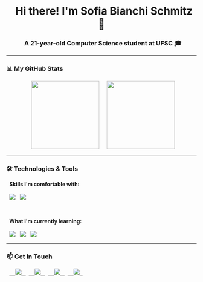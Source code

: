 <h1 align="center">
  Hi there! I'm Sofia Bianchi Schmitz 👋
</h1>

<h3 align="center">
  A 21-year-old Computer Science student at UFSC 🎓
</h3>

---

### 📊 My GitHub Stats

<p align="center">
  <img 
    height="180em" 
    src="https://github-readme-stats.vercel.app/api?username=sofia-bs&show_icons=true&theme=tokyonight&include_all_commits=true&count_private=true"
  />
  
  <img 
    height="180em" 
    src="https://github-readme-stats.vercel.app/api/top-langs/?username=sofia-bs&layout=compact&langs_count=7&theme=tokyonight"
  />
</p>

---

### 🛠️ Technologies & Tools

<p align="left">
  <strong>Skills I'm comfortable with:</strong>
  <br>
  <br>
  <img src="https://img.shields.io/badge/HTML5-E34F26?style=for-the-badge&logo=html5&logoColor=white" />
  <img src="https://img.shields.io/badge/CSS3-1572B6?style=for-the-badge&logo=css3&logoColor=white" />
</p>

<br>

<p align="left">
  <strong>What I'm currently learning:</strong>
  <br>
  <br>
  <img src="https://img.shields.io/badge/SQL-00758F?style=for-the-badge&logo=mysql&logoColor=white" />
  <img src="https://img.shields.io/badge/React-20232A?style=for-the-badge&logo=react&logoColor=61DAFB" />
  <img src="https://img.shields.io/badge/Java-ED8B00?style=for-the-badge&logo=openjdk&logoColor=white" />
</p>

---

### 📫 Get In Touch

<p align="left">
  <a href="mailto:sofiabschmitz@gmail.com" target="_blank">
    <img src="https://img.shields.io/badge/Gmail-D14836?style=for-the-badge&logo=gmail&logoColor=white" />
  </a>
  <a href="https://www.linkedin.com/in/sofia-bianchi-schmitz-342a682a4/" target="_blank">
    <img src="https://img.shields.io/badge/LinkedIn-0077B5?style=for-the-badge&logo=linkedin&logoColor=white" />
  </a>
  <a href="https://www.instagram.com/sofiabschmitz" target="_blank">
    <img src="https://img.shields.io/badge/Instagram-E4405F?style=for-the-badge&logo=instagram&logoColor=white" />
  </a>
  <a href="https://www.duolingo.com/profile/sofia_bs" target="_blank">
    <img src="https://img.shields.io/badge/Duolingo-58CC02?style=for-the-badge&logo=duolingo&logoColor=white" />
  </a>
</p>
